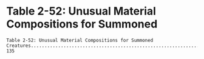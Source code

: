 # Table 2-52: Unusual Material Compositions for Summoned

```
Table 2-52: Unusual Material Compositions for Summoned
Creatures....................................................................... 135
```
